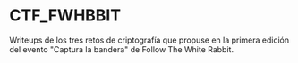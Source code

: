 # CTF_FWHBBIT
Writeups de los tres retos de criptografía que propuse en la primera edición del evento "Captura la bandera" de Follow The White Rabbit.
